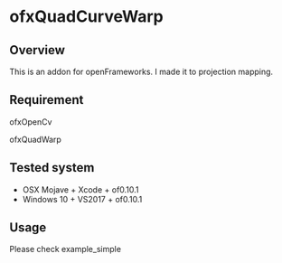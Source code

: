 # ofxQuadCurveWarp

## Overview

This is an addon for openFrameworks.
I made it to projection mapping. 

## Requirement

ofxOpenCv

ofxQuadWarp

## Tested system

- OSX Mojave + Xcode + of0.10.1
- Windows 10 + VS2017 +  of0.10.1

## Usage

Please check example_simple

